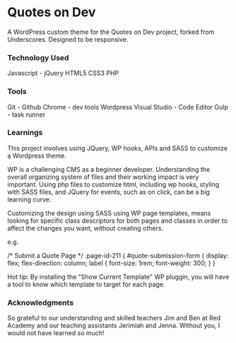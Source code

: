 # Quotes on Dev

A WordPress custom theme for the Quotes on Dev project, forked from Underscores. Designed to be responsive.

### Technology Used

Javascript - jQuery
HTML5
CSS3
PHP


### Tools

Git - Github
Chrome - dev tools
Wordpress
Visual Studio - Code Editor
Gulp - task runner


### Learnings

This project involves using JQuery, WP hooks, APIs and SASS to customize a Wordpress theme.

WP is a challenging CMS as a beginner developer. Understanding the overall organizing system of files and their working impact is very important. Using php files to customize html, including wp hooks, styling with SASS files, and JQuery for events, such as on click, can be a big learning curve.

Customizing the design using SASS using WP page templates, means looking for specific class descriptors for both pages and classes in order to affect the changes you want, without creating others. 

e.g.

/* Submit a Quote Page */
.page-id-211 {
  #quote-submission-form {
    display: flex;
    flex-direction: column;
    label {
      font-size: 1rem;
      font-weight: 300;
    }
  }

Hot tip: By installing the "Show Current Template" WP pluggin, you will have a tool to know which template to target for each page.

### Acknowledgments

So grateful to our understanding and skilled teachers Jim and Ben at Red Academy and our teaching assistants Jerimiah and Jenna. Without you, I would not have learned so much!